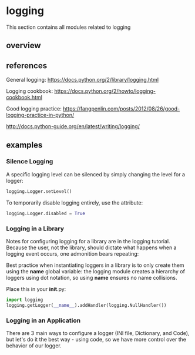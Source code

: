 # logging
This section contains all modules related to logging

## overview

## references
General logging:
https://docs.python.org/2/library/logging.html

Logging cookbook:
https://docs.python.org/2/howto/logging-cookbook.html

Good logging practice:
https://fangpenlin.com/posts/2012/08/26/good-logging-practice-in-python/

http://docs.python-guide.org/en/latest/writing/logging/

## examples

### Silence Logging
A specific logging level can be silenced by simply changing the level for a logger:
```python
logging.Logger.setLevel()
```

To temporarily disable logging entirely, use the attribute:
```python
logging.Logger.disabled = True
```

### Logging in a Library
Notes for configuring logging for a library are in the logging tutorial. Because the user, not the library, should dictate what happens when a logging event occurs, one admonition bears repeating:

Best practice when instantiating loggers in a library is to only create them using the __name__ global variable: the logging module creates a hierarchy of loggers using dot notation, so using __name__ ensures no name collisions.

Place this in your __init__.py:
```python
import logging
logging.getLogger(__name__).addHandler(logging.NullHandler())
```

### Logging in an Application
There are 3 main ways to configure a logger (INI file, Dictionary, and Code), but let's do it the best way - using code, so we have more control over the behavior of our logger.
